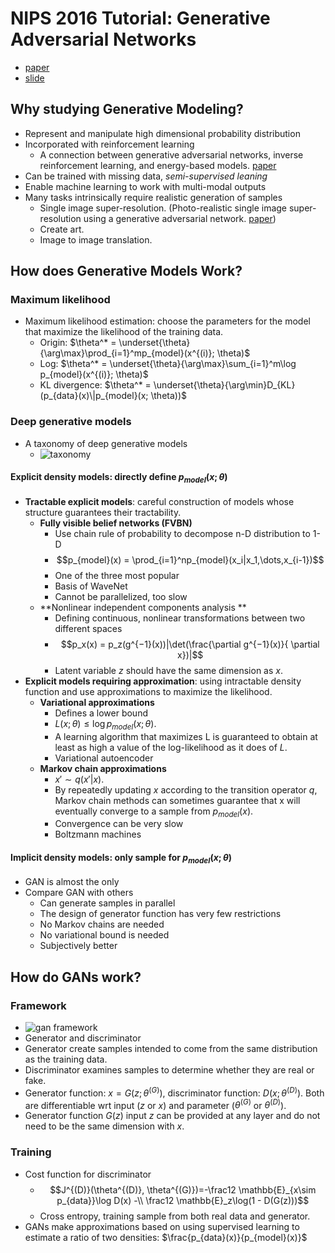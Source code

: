 # NIPS 2016 Tutorial: Generative Adversarial Networks

* [paper](http://cn.arxiv.org/pdf/1701.00160v3.pdf)
* [slide](http://www.iangoodfellow.com/slides/2016-12-04-NIPS.pdf)

## Why studying Generative Modeling?
* Represent and manipulate high dimensional probability distribution
* Incorporated with reinforcement learning
    - A connection between generative adversarial networks, inverse reinforcement learning, and energy-based models. [paper](https://arxiv.org/abs/1611.03852)
* Can be trained with missing data, *semi-supervised leaning*
* Enable machine learning to work with multi-modal outputs
* Many tasks intrinsically require realistic generation of samples
    - Single image super-resolution. (Photo-realistic single image super-resolution using a generative adversarial network. [paper](https://arxiv.org/abs/1609.04802))
    - Create art.
    - Image to image translation.

## How does Generative Models Work?
### Maximum likelihood
* Maximum likelihood estimation: choose the parameters for the model that maximize the likelihood of the training data.
    - Origin: $\theta^* = \underset{\theta}{\arg\max}\prod_{i=1}^mp_{model}(x^{(i)}; \theta)$
    - Log: $\theta^* = \underset{\theta}{\arg\max}\sum_{i=1}^m\log p_{model}(x^{(i)}; \theta)$
    - KL divergence: $\theta^* = \underset{\theta}{\arg\min}D_{KL}(p_{data}(x)\|p_{model}(x; \theta))$

### Deep generative models
* A taxonomy of deep generative models
    * ![taxonomy](http://img.blog.csdn.net/20170204161459406?watermark/2/text/aHR0cDovL2Jsb2cuY3Nkbi5uZXQvY2huMTM=/font/5a6L5L2T/fontsize/400/fill/I0JBQkFCMA==/dissolve/70/gravity/SouthEast)

#### **Explicit density models**: directly define $p_{model}(x;\theta)$
*  **Tractable explicit models**: careful construction of models whose structure guarantees their tractability.
    * **Fully visible belief networks (FVBN)**
        * Use chain rule of probability to decompose n-D distribution to 1-D
        * $$p_{model}(x) = \prod_{i=1}^np_{model}(x_i|x_1,\dots,x_{i-1})$$
        * One of the three most popular
        * Basis of WaveNet
        * Cannot be parallelized, too slow
    * **Nonlinear independent components analysis **
        * Defining continuous, nonlinear transformations between two different spaces
        * $$p_x(x) = p_z(g^{−1}(x))|\det(\frac{\partial g^{−1}(x)}{
\partial x})|$$
        * Latent variable $z$ should have the same dimension as $x$.
* **Explicit models requiring approximation**: using intractable density function and use approximations to maximize the likelihood.
    * **Variational approximations**
        * Defines a lower bound
        * $L(x;\theta) \leq \log p_{model}(x;\theta).$
        * A learning algorithm that maximizes L is guaranteed to obtain at least as high a value of the log-likelihood as it does of $L$.
        * Variational autoencoder
    * **Markov chain approximations**
        * $x' ∼ q(x'| x)$.
        * By repeatedly updating $x$ according to the transition operator $q$, Markov chain methods can sometimes guarantee that x will eventually converge to a sample from $p_{model}(x)$.
        * Convergence can be very slow
        * Boltzmann machines

#### **Implicit density models**: only sample for $p_{model}(x;\theta)$
* GAN is almost the only
* Compare GAN with others
    * Can generate samples in parallel
    * The design of generator function has very few restrictions
    * No Markov chains are needed
    * No variational bound is needed
    * Subjectively better

## How do GANs work?
### Framework
* ![gan framework](http://img.blog.csdn.net/20170204181502201?watermark/2/text/aHR0cDovL2Jsb2cuY3Nkbi5uZXQvY2huMTM=/font/5a6L5L2T/fontsize/400/fill/I0JBQkFCMA==/dissolve/70/gravity/SouthEast)
* Generator and discriminator
* Generator create samples intended to come from the same distribution as the training data.
* Discriminator examines samples to determine whether they are real or fake.
* Generator function: $x = G(z; \theta^{(G)})$, discriminator function: $D(x; \theta^{(D)})$. Both are differentiable wrt input ($z$ or $x$) and parameter ($\theta^{(G)}$ or $\theta^{(D)}$).
* Generator function $G(z)$ input $z$ can be provided at any layer and do not need to be the same dimension with $x$.

### Training
* Cost function for discriminator
    * $$J^{(D)}(\theta^{(D)}, \theta^{(G)})=-\frac12 \mathbb{E}_{x\sim p_{data}}\log D(x) -\\ \frac12 \mathbb{E}_z\log(1 - D(G(z)))$$
    * Cross entropy, training sample from both real data and generator.
* GANs make approximations based on using supervised learning to estimate a ratio of two densities: $\frac{p_{data}(x)}{p_{model}(x)}$
